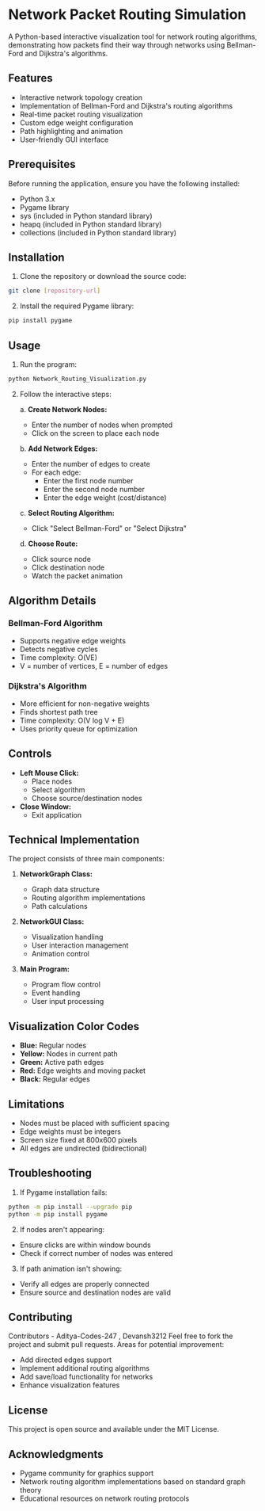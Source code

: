 # Network Packet Routing Simulation

A Python-based interactive visualization tool for network routing algorithms, demonstrating how packets find their way through networks using Bellman-Ford and Dijkstra's algorithms.

## Features

- Interactive network topology creation
- Implementation of Bellman-Ford and Dijkstra's routing algorithms
- Real-time packet routing visualization
- Custom edge weight configuration
- Path highlighting and animation
- User-friendly GUI interface

## Prerequisites

Before running the application, ensure you have the following installed:
- Python 3.x
- Pygame library
- sys (included in Python standard library)
- heapq (included in Python standard library)
- collections (included in Python standard library)

## Installation

1. Clone the repository or download the source code:
```bash
git clone [repository-url]
```

2. Install the required Pygame library:
```bash
pip install pygame
```

## Usage

1. Run the program:
```bash
python Network_Routing_Visualization.py
```

2. Follow the interactive steps:

   a. **Create Network Nodes:**
   - Enter the number of nodes when prompted
   - Click on the screen to place each node
   
   b. **Add Network Edges:**
   - Enter the number of edges to create
   - For each edge:
     - Enter the first node number
     - Enter the second node number
     - Enter the edge weight (cost/distance)
   
   c. **Select Routing Algorithm:**
   - Click "Select Bellman-Ford" or "Select Dijkstra"
   
   d. **Choose Route:**
   - Click source node
   - Click destination node
   - Watch the packet animation

## Algorithm Details

### Bellman-Ford Algorithm
- Supports negative edge weights
- Detects negative cycles
- Time complexity: O(VE)
- V = number of vertices, E = number of edges

### Dijkstra's Algorithm
- More efficient for non-negative weights
- Finds shortest path tree
- Time complexity: O(V log V + E)
- Uses priority queue for optimization

## Controls

- **Left Mouse Click:**
  - Place nodes
  - Select algorithm
  - Choose source/destination nodes
- **Close Window:**
  - Exit application

## Technical Implementation

The project consists of three main components:

1. **NetworkGraph Class:**
   - Graph data structure
   - Routing algorithm implementations
   - Path calculations

2. **NetworkGUI Class:**
   - Visualization handling
   - User interaction management
   - Animation control

3. **Main Program:**
   - Program flow control
   - Event handling
   - User input processing

## Visualization Color Codes

- **Blue:** Regular nodes
- **Yellow:** Nodes in current path
- **Green:** Active path edges
- **Red:** Edge weights and moving packet
- **Black:** Regular edges

## Limitations

- Nodes must be placed with sufficient spacing
- Edge weights must be integers
- Screen size fixed at 800x600 pixels
- All edges are undirected (bidirectional)

## Troubleshooting

1. If Pygame installation fails:
```bash
python -m pip install --upgrade pip
python -m pip install pygame
```

2. If nodes aren't appearing:
- Ensure clicks are within window bounds
- Check if correct number of nodes was entered

3. If path animation isn't showing:
- Verify all edges are properly connected
- Ensure source and destination nodes are valid

## Contributing
Contributors - Aditya-Codes-247 , Devansh3212
Feel free to fork the project and submit pull requests. Areas for potential improvement:
- Add directed edges support
- Implement additional routing algorithms
- Add save/load functionality for networks
- Enhance visualization features

## License

This project is open source and available under the MIT License.

## Acknowledgments

- Pygame community for graphics support
- Network routing algorithm implementations based on standard graph theory
- Educational resources on network routing protocols

